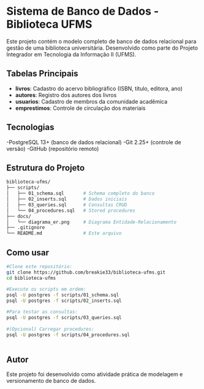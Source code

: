 # Sistema de Banco de Dados - Biblioteca UFMS

Este projeto contém o modelo completo de banco de dados relacional para gestão de uma biblioteca universitária. Desenvolvido como parte do Projeto Integrador em Tecnologia da Informação II (UFMS).

## Tabelas Principais

- **livros**: Cadastro do acervo bibliográfico (ISBN, título, editora, ano)
- **autores**: Registro dos autores dos livros
- **usuarios**: Cadastro de membros da comunidade acadêmica
- **emprestimos**: Controle de circulação dos materiais

## Tecnologias

-PostgreSQL 13+ (banco de dados relacional)
-Git 2.25+ (controle de versão)
-GitHub (repositório remoto)

## Estrutura do Projeto

```bash
biblioteca-ufms/
├── scripts/
│   ├── 01_schema.sql       # Schema completo do banco
│   ├── 02_inserts.sql      # Dados iniciais
│   ├── 03_queries.sql      # Consultas CRUD
│   └── 04_procedures.sql   # Stored procedures
├── docs/
│   └── diagrama_er.png     # Diagrama Entidade-Relacionamento
├── .gitignore              
└── README.md               # Este arquivo
```

## Como usar
```bash
#Clone este repositório:
git clone https://github.com/breakie33/biblioteca-ufms.git
cd biblioteca-ufms
  
#Execute os scripts em ordem:
psql -U postgres -f scripts/01_schema.sql
psql -U postgres -f scripts/02_inserts.sql

#Para testar as consultas:
psql -U postgres -f scripts/03_queries.sql
   
#(Opcional) Carregar procedures:
psql -U postgres -f scripts/04_procedures.sql
   
```
## Autor

Este projeto foi desenvolvido como atividade prática de modelagem e versionamento de banco de dados.
